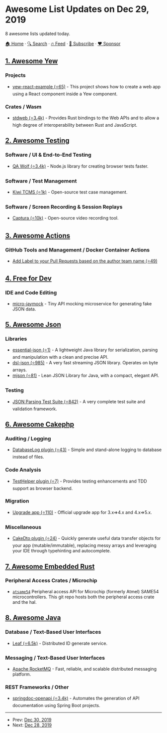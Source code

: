 # Awesome List Updates on Dec 29, 2019

8 awesome lists updated today.

[🏠 Home](/README.md) · [🔍 Search](https://www.trackawesomelist.com/search/) · [🔥 Feed](https://www.trackawesomelist.com/rss.xml) · [📮 Subscribe](https://trackawesomelist.us17.list-manage.com/subscribe?u=d2f0117aa829c83a63ec63c2f&id=36a103854c) · [❤️  Sponsor](https://github.com/sponsors/theowenyoung)



## [1. Awesome Yew](/content/jetli/awesome-yew/README.md)

### Projects

*   [yew-react-example (⭐65)](https://github.com/hobofan/yew-react-example) - This project shows how to create a web app using a React component inside a Yew component.

### Crates / Wasm

*   [stdweb (⭐3.4k)](https://github.com/koute/stdweb) - Provides Rust bindings to the Web APIs and to allow a high degree of interoperability between Rust and JavaScript.

## [2. Awesome Testing](/content/TheJambo/awesome-testing/README.md)

### Software / UI & End-to-End Testing

*   [QA Wolf (⭐3.4k)](https://github.com/qawolf/qawolf) - Node.js library for creating browser tests faster.

### Software / Test Management

*   [Kiwi TCMS (⭐1k)](https://github.com/kiwitcms/Kiwi) - Open-source test case management.

### Software / Screen Recording & Session Replays

*   [Captura (⭐10k)](https://github.com/MathewSachin/Captura) - Open-source video recording tool.

## [3. Awesome Actions](/content/sdras/awesome-actions/README.md)

### GitHub Tools and Management / Docker Container Actions

*   [Add Label to your Pull Requests based on the author team name (⭐49)](https://github.com/JulienKode/team-labeler-action)

## [4. Free for Dev](/content/ripienaar/free-for-dev/README.md)

### IDE and Code Editing

*   [micro-jaymock](https://micro-jaymock.now.sh/) - Tiny API mocking microservice for generating fake JSON data.

## [5. Awesome Json](/content/burningtree/awesome-json/README.md)

### Libraries

*   [essential-json (⭐1)](https://github.com/arkanovicz/essential-json) - A lightweight Java library for serialization, parsing and manipulation with a clean and precise API.
*   [dsl-json (⭐985)](https://github.com/ngs-doo/dsl-json) - A very fast streaming JSON library. Operates on byte arrays.
*   [mjson (⭐81)](https://github.com/bolerio/mjson) - Lean JSON Library for Java, with a compact, elegant API.

### Testing

*   [JSON Parsing Test Suite (⭐842)](https://github.com/nst/JSONTestSuite) - A very complete test suite and validation framework.

## [6. Awesome Cakephp](/content/FriendsOfCake/awesome-cakephp/README.md)

### Auditing / Logging

*   [DatabaseLog plugin (⭐43)](https://github.com/dereuromark/CakePHP-DatabaseLog) - Simple and stand-alone logging to database instead of files.

### Code Analysis

*   [TestHelper plugin (⭐7)](https://github.com/dereuromark/cakephp-test-helper) - Provides testing enhancements and TDD support as browser backend.

### Migration

*   [Upgrade app (⭐110)](https://github.com/cakephp/upgrade) - Official upgrade app for 3.x=>4.x and 4.x=>5.x.

### Miscellaneous

*   [CakeDto plugin (⭐24)](https://github.com/dereuromark/cakephp-dto) - Quickly generate useful data transfer objects for your app (mutable/immutable), replacing messy arrays and leveraging your IDE through typehinting and autocomplete.

## [7. Awesome Embedded Rust](/content/rust-embedded/awesome-embedded-rust/README.md)

### Peripheral Access Crates / Microchip

*   [`atsame54`](https://github.com/atsamd-rs/atsamd) Peripheral access API for Microchip (formerly Atmel) SAME54 microcontrollers.  This git repo hosts both the peripheral access crate and the hal.

## [8. Awesome Java](/content/akullpp/awesome-java/README.md)

### Database / Text-Based User Interfaces

*   [Leaf (⭐6.5k)](https://github.com/Meituan-Dianping/Leaf) - Distributed ID generate service.

### Messaging / Text-Based User Interfaces

*   [Apache RocketMQ](https://rocketmq.apache.org) - Fast, reliable, and scalable distributed messaging platform.

### REST Frameworks / Other

*   [springdoc-openapi (⭐3.4k)](https://github.com/springdoc/springdoc-openapi) - Automates the generation of API documentation using Spring Boot projects.

---

- Prev: [Dec 30, 2019](/content/2019/12/30/README.md)
- Next: [Dec 28, 2019](/content/2019/12/28/README.md)